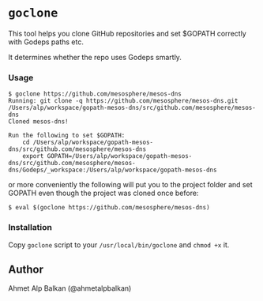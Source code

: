 # `goclone`

This tool helps you clone GitHub repositories and set $GOPATH correctly
with Godeps paths etc.

It determines whether the repo uses Godeps smartly.

### Usage
```
$ goclone https://github.com/mesosphere/mesos-dns
Running: git clone -q https://github.com/mesosphere/mesos-dns.git /Users/alp/workspace/gopath-mesos-dns/src/github.com/mesosphere/mesos-dns
Cloned mesos-dns!

Run the following to set $GOPATH:
    cd /Users/alp/workspace/gopath-mesos-dns/src/github.com/mesosphere/mesos-dns
    export GOPATH=/Users/alp/workspace/gopath-mesos-dns/src/github.com/mesosphere/mesos-dns/Godeps/_workspace:/Users/alp/workspace/gopath-mesos-dns
```

or more conveniently the following will put you to the project folder and set GOPATH even though the project was cloned once before:

```
$ eval $(goclone https://github.com/mesosphere/mesos-dns)
```

### Installation

Copy `goclone` script to your `/usr/local/bin/goclone` and `chmod +x` it.

## Author

Ahmet Alp Balkan (@ahmetalpbalkan)
